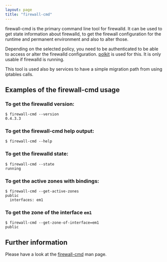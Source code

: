 ```yaml
---
layout: page
title: "firewall-cmd"
---
```


firewall-cmd is the primary command line tool for firewalld. It can be used to
get state information about firewalld, to get the firewall configuration for the runtime and permanent environment and also to alter those.

Depending on the selected policy, you need to be authenticated to be able to access or alter the firewalld configuration. [polkit](http://www.freedesktop.org/wiki/Software/polkit) is used for this. It is only usable if firewalld is running.

This tool is used also by services to have a simple migration path from using iptables calls.

## Examples of the firewall-cmd usage

### To get the firewalld version:

    $ firewall-cmd --version
    0.4.3.3

### To get the firewall-cmd help output:

    $ firewall-cmd --help

### To get the firewalld state:

    $ firewall-cmd --state
    running

### To get the active zones with bindings:

    $ firewall-cmd --get-active-zones
    public
      interfaces: em1

### To get the zone of the interface `em1`

    $ firewall-cmd --get-zone-of-interface=em1
    public

## Further information

Please have a look at the [firewall-cmd](../man-pages/firewall-cmd.html) man page.
